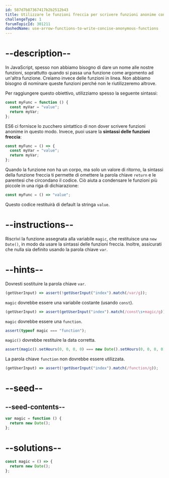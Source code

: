 ```yaml
---
id: 587d7b87367417b2b2512b43
title: Utilizzare le funzioni freccia per scrivere funzioni anonime concise
challengeType: 1
forumTopicId: 301211
dashedName: use-arrow-functions-to-write-concise-anonymous-functions
---
```


# --description--

In JavaScript, spesso non abbiamo bisogno di dare un nome alle nostre funzioni, soprattutto quando si passa una funzione come argomento ad un'altra funzione. Creiamo invece delle funzioni in linea. Non abbiamo bisogno di nominare queste funzioni perché non le riutilizzeremo altrove.

Per raggiungere questo obiettivo, utilizziamo spesso la seguente sintassi:

```js
const myFunc = function () {
  const myVar = "value";
  return myVar;
};
```

ES6 ci fornisce lo zucchero sintattico di non dover scrivere funzioni anonime in questo modo. Invece, puoi usare la **sintassi delle funzioni freccia**:

```js
const myFunc = () => {
  const myVar = "value";
  return myVar;
};
```

Quando la funzione non ha un corpo, ma solo un valore di ritorno, la sintassi della funzione freccia ti permette di omettere la parola chiave `return` e le parentesi che circondano il codice. Ciò aiuta a condensare le funzioni più piccole in una riga di dichiarazione:

```js
const myFunc = () => "value";
```

Questo codice restituirà di default la stringa `value`.

# --instructions--

Riscrivi la funzione assegnata alla variabile `magic`, che restituisce una `new Date()`, in modo da usare la sintassi delle funzioni freccia. Inoltre, assicurati che nulla sia definito usando la parola chiave `var`.

# --hints--

Dovresti sostituire la parola chiave `var`.

```js
(getUserInput) => assert(!getUserInput("index").match(/var/g));
```

`magic` dovrebbe essere una variabile costante (usando `const`).

```js
(getUserInput) => assert(getUserInput("index").match(/const\s+magic/g));
```

`magic` dovrebbe essere una `function`.

```js
assert(typeof magic === "function");
```

`magic()` dovrebbe restituire la data corretta.

```js
assert(magic().setHours(0, 0, 0, 0) === new Date().setHours(0, 0, 0, 0));
```

La parola chiave `function` non dovrebbe essere utilizzata.

```js
(getUserInput) => assert(!getUserInput("index").match(/function/g));
```

# --seed--

## --seed-contents--

```js
var magic = function () {
  return new Date();
};
```

# --solutions--

```js
const magic = () => {
  return new Date();
};
```
